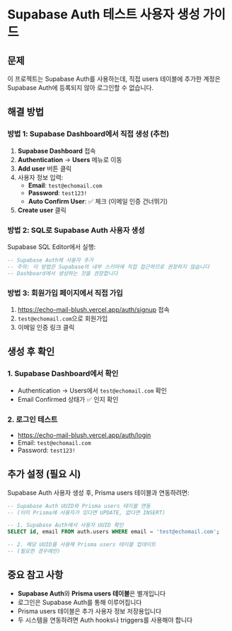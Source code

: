 # Supabase Auth 테스트 사용자 생성 가이드

## 문제
이 프로젝트는 Supabase Auth를 사용하는데, 직접 users 테이블에 추가한 계정은 Supabase Auth에 등록되지 않아 로그인할 수 없습니다.

## 해결 방법

### 방법 1: Supabase Dashboard에서 직접 생성 (추천)

1. **Supabase Dashboard** 접속
2. **Authentication** → **Users** 메뉴로 이동
3. **Add user** 버튼 클릭
4. 사용자 정보 입력:
   - **Email**: `test@echomail.com`
   - **Password**: `test123!`
   - **Auto Confirm User**: ✅ 체크 (이메일 인증 건너뛰기)
5. **Create user** 클릭

### 방법 2: SQL로 Supabase Auth 사용자 생성

Supabase SQL Editor에서 실행:

```sql
-- Supabase Auth에 사용자 추가
-- 주의: 이 방법은 Supabase의 내부 스키마에 직접 접근하므로 권장하지 않습니다
-- Dashboard에서 생성하는 것을 권장합니다
```

### 방법 3: 회원가입 페이지에서 직접 가입

1. https://echo-mail-blush.vercel.app/auth/signup 접속
2. `test@echomail.com`으로 회원가입
3. 이메일 인증 링크 클릭

## 생성 후 확인

### 1. Supabase Dashboard에서 확인
- Authentication → Users에서 `test@echomail.com` 확인
- Email Confirmed 상태가 ✅ 인지 확인

### 2. 로그인 테스트
- https://echo-mail-blush.vercel.app/auth/login
- Email: `test@echomail.com`
- Password: `test123!`

## 추가 설정 (필요 시)

Supabase Auth 사용자 생성 후, Prisma users 테이블과 연동하려면:

```sql
-- Supabase Auth UUID와 Prisma users 테이블 연동
-- (이미 Prisma에 사용자가 있다면 UPDATE, 없다면 INSERT)

-- 1. Supabase Auth에서 사용자 UUID 확인
SELECT id, email FROM auth.users WHERE email = 'test@echomail.com';

-- 2. 해당 UUID를 사용해 Prisma users 테이블 업데이트
-- (필요한 경우에만)
```

## 중요 참고 사항

- **Supabase Auth**와 **Prisma users 테이블**은 별개입니다
- 로그인은 Supabase Auth를 통해 이루어집니다
- Prisma users 테이블은 추가 사용자 정보 저장용입니다
- 두 시스템을 연동하려면 Auth hooks나 triggers를 사용해야 합니다

